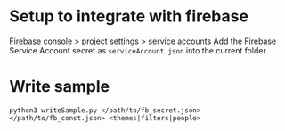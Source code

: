 # Setup to integrate with firebase
Firebase console > project settings > service accounts
Add the Firebase Service Account secret as `serviceAccount.json` into the current folder

# Write sample
`python3 writeSample.py </path/to/fb_secret.json> </path/to/fb_const.json> <themes|filters|people>`
